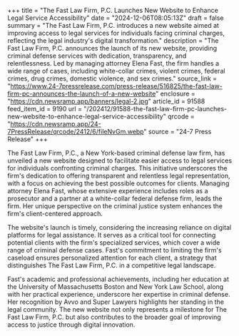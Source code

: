 +++
title = "The Fast Law Firm, P.C. Launches New Website to Enhance Legal Service Accessibility"
date = "2024-12-06T08:05:13Z"
draft = false
summary = "The Fast Law Firm, P.C. introduces a new website aimed at improving access to legal services for individuals facing criminal charges, reflecting the legal industry's digital transformation."
description = "The Fast Law Firm, P.C. announces the launch of its new website, providing criminal defense services with dedication, transparency, and relentlessness. Led by managing attorney Elena Fast, the firm handles a wide range of cases, including white-collar crimes, violent crimes, federal crimes, drug crimes, domestic violence, and sex crimes."
source_link = "https://www.24-7pressrelease.com/press-release/516825/the-fast-law-firm-pc-announces-the-launch-of-a-new-website"
enclosure = "https://cdn.newsramp.app/banners/legal-2.jpg"
article_id = 91588
feed_item_id = 9190
url = "/202412/91588-the-fast-law-firm-pc-launches-new-website-to-enhance-legal-service-accessibility"
qrcode = "https://cdn.newsramp.app/24-7PressRelease/qrcode/2412/6/fileNvGm.webp"
source = "24-7 Press Release"
+++

<p>The Fast Law Firm, P.C., a New York-based criminal defense law firm, has unveiled a new website designed to facilitate easier access to legal services for individuals confronting criminal charges. This initiative underscores the firm's dedication to offering transparent and relentless legal representation, with a focus on achieving the best possible outcomes for clients. Managing attorney Elena Fast, whose extensive experience includes roles as a prosecutor and a partner at a white-collar federal defense firm, leads the firm. Her unique perspective on the criminal justice system enhances the firm's client-centered approach.</p><p>The website's launch is timely, considering the increasing reliance on digital platforms for legal assistance. It serves as a critical tool for connecting potential clients with the firm's specialized services, which cover a wide range of criminal defense cases. Fast's commitment to limiting the firm's caseload ensures personalized attention for each client, a strategy that distinguishes The Fast Law Firm, P.C. in a competitive legal landscape.</p><p>Fast's academic and professional achievements, including her education at the University of Massachusetts Boston and New York Law School, along with her practical experience, underscore her expertise in criminal defense. Her recognition by Avvo and Super Lawyers highlights her standing in the legal community. The new website not only represents a milestone for The Fast Law Firm, P.C. but also contributes to the broader goal of improving access to justice through digital innovation.</p>